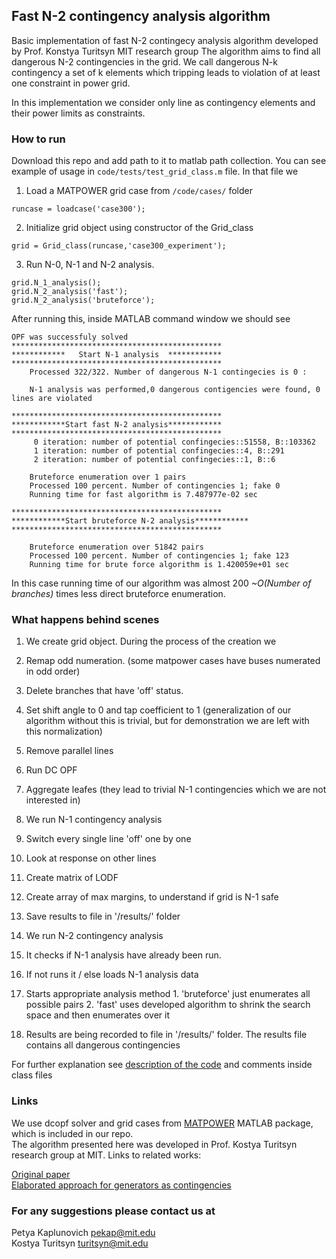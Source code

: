 ## Fast N-2 contingency analysis algorithm

Basic implementation of fast N-2 contingecy analysis algorithm developed by Prof. Konstya Turitsyn MIT research group
The algorithm aims to find all dangerous N-2 contingencies in the grid. 
We call dangerous N-k contingency a set of k elements which tripping leads to violation of at least one constraint in 
power grid. 

In this implementation we consider only line as contingency elements and their power limits as constraints.

### How to run
Download this repo and add path to it to matlab path collection. 
You can see example of usage in `code/tests/test_grid_class.m` file. In that file we

1. Load a MATPOWER grid case from `/code/cases/` folder
  
  ```
  runcase = loadcase('case300');
  ```
2. Initialize grid object using constructor of the Grid_class
  
  ```
  grid = Grid_class(runcase,'case300_experiment');
  ```

3. Run N-0, N-1 and N-2 analysis. 

  ```
  grid.N_1_analysis();
  grid.N_2_analysis('fast');
  grid.N_2_analysis('bruteforce');
  ```

After running this, inside MATLAB command window we should see

```
OPF was successfuly solved
***********************************************
************   Start N-1 analysis  ************
***********************************************
	Processed 322/322. Number of dangerous N-1 contingecies is 0 : 

	N-1 analysis was performed,0 dangerous contigencies were found, 0 lines are violated 

***********************************************
************Start fast N-2 analysis************
***********************************************
	 0 iteration: number of potential confingecies::51558, B::103362
	 1 iteration: number of potential confingecies::4, B::291
	 2 iteration: number of potential confingecies::1, B::6

	Bruteforce enumeration over 1 pairs 
	Processed 100 percent. Number of contingencies 1; fake 0
	Running time for fast algorithm is 7.487977e-02 sec 

***********************************************
************Start bruteforce N-2 analysis************
***********************************************

	Bruteforce enumeration over 51842 pairs 
	Processed 100 percent. Number of contingencies 1; fake 123
	Running time for brute force algorithm is 1.420059e+01 sec 
```

In this case running time of our algorithm was almost 200 _~O(Number of branches)_ times less direct bruteforce enumeration.

### What happens behind scenes

1. We create grid object. During the process of the creation we
  1. Remap odd numeration. (some matpower cases have buses numerated in odd order)
  2. Delete branches that have 'off' status.
  3. Set shift angle to 0 and tap coefficient to 1 (generalization of our algorithm without this is trivial, but for demonstration we are left with this normalization)
  4. Remove parallel lines
  5. Run DC OPF
  6. Aggregate leafes (they lead to trivial N-1 contingencies which we are not interested in)

2. We run N-1 contingency analysis
  1. Switch every single line 'off' one by one
  2. Look at response on other lines
  3. Create matrix of LODF
  4. Create array of max margins, to understand if grid is N-1 safe
  5. Save results to file in '/results/' folder

3. We run N-2 contingency analysis
  1. It checks if N-1 analysis have already been run.
  2. If not runs it / else loads N-1 analysis data
  3. Starts appropriate analysis method
    1. 'bruteforce' just enumerates all possible pairs
    2. 'fast' uses developed algorithm to shrink the search space and then enumerates over it
  4. Results are being recorded to file in '/results/' folder. The results file contains all dangerous contingencies 

For further explanation see [description of the code](https://github.com/pekap/N_2_contingency_analysis/tree/master/code) and comments inside class files

### Links

We use dcopf solver and grid cases from [MATPOWER](http://www.pserc.cornell.edu/matpower/) MATLAB package, which is included in our repo.  
The algorithm presented here was developed in Prof. Kostya Turitsyn research group at MIT. Links to related works:

[Original paper](http://arxiv.org/pdf/1211.0728.pdf)  
[Elaborated approach for generators as contingencies](http://arxiv.org/pdf/1303.3938.pdf)

### For any suggestions please contact us at

Petya Kaplunovich pekap@mit.edu  
Kostya Turitsyn   turitsyn@mit.edu
